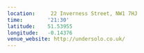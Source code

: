 ```yaml
---
location:     22 Inverness Street, NW1 7HJ
time:        '21:30'
latitude:    51.53955
longitude:   -0.14376
venue_website: http://undersolo.co.uk/
---
```

